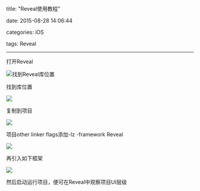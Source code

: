 title: "Reveal使用教程"

date: 2015-08-28 14:06:44

categories: iOS

tags: Reveal

------

打开Reveal

![找到Reveal库位置](https://www.flyada.com/images/QQ20150828-1@2x.png)

找到库位置

![](https://www.flyada.com/images/QQ20150828-2@2x.png)

复制到项目

![](https://www.flyada.com/images/QQ20150828-3@2x.png)

项目other linker flags添加-lz -framework Reveal

![](https://www.flyada.com/images/QQ20150828-4@2x.png)

再引入如下框架

![](https://www.flyada.com/images/QQ20150828-5@2x.png)

然后启动运行项目，便可在Reveal中观察项目UI层级
